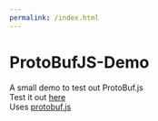 ```yaml
---
permalink: /index.html
---
```

# ProtoBufJS-Demo
A small demo to test out ProtoBuf.js  
Test it out [here](https://rdk1207.github.io/ProtoBufJS-Demo/demo.html)  
Uses [protobuf.js](https://github.com/dcodeIO/protobuf.js)
